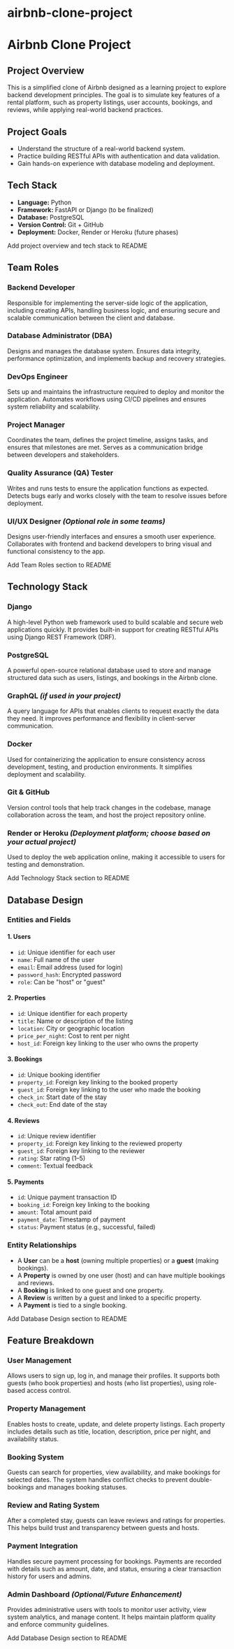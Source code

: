 # airbnb-clone-project
# Airbnb Clone Project

## Project Overview
This is a simplified clone of Airbnb designed as a learning project to explore backend development principles. The goal is to simulate key features of a rental platform, such as property listings, user accounts, bookings, and reviews, while applying real-world backend practices.

## Project Goals
- Understand the structure of a real-world backend system.
- Practice building RESTful APIs with authentication and data validation.
- Gain hands-on experience with database modeling and deployment.

## Tech Stack
- **Language:** Python
- **Framework:** FastAPI or Django (to be finalized)
- **Database:** PostgreSQL
- **Version Control:** Git + GitHub
- **Deployment:** Docker, Render or Heroku (future phases)
  
Add project overview and tech stack to README

## Team Roles

### Backend Developer
Responsible for implementing the server-side logic of the application, including creating APIs, handling business logic, and ensuring secure and scalable communication between the client and database.

### Database Administrator (DBA)
Designs and manages the database system. Ensures data integrity, performance optimization, and implements backup and recovery strategies.

### DevOps Engineer
Sets up and maintains the infrastructure required to deploy and monitor the application. Automates workflows using CI/CD pipelines and ensures system reliability and scalability.

### Project Manager
Coordinates the team, defines the project timeline, assigns tasks, and ensures that milestones are met. Serves as a communication bridge between developers and stakeholders.

### Quality Assurance (QA) Tester
Writes and runs tests to ensure the application functions as expected. Detects bugs early and works closely with the team to resolve issues before deployment.

### UI/UX Designer *(Optional role in some teams)*
Designs user-friendly interfaces and ensures a smooth user experience. Collaborates with frontend and backend developers to bring visual and functional consistency to the app.

Add Team Roles section to README

## Technology Stack

### Django
A high-level Python web framework used to build scalable and secure web applications quickly. It provides built-in support for creating RESTful APIs using Django REST Framework (DRF).

### PostgreSQL
A powerful open-source relational database used to store and manage structured data such as users, listings, and bookings in the Airbnb clone.

### GraphQL *(if used in your project)*
A query language for APIs that enables clients to request exactly the data they need. It improves performance and flexibility in client-server communication.

### Docker
Used for containerizing the application to ensure consistency across development, testing, and production environments. It simplifies deployment and scalability.

### Git & GitHub
Version control tools that help track changes in the codebase, manage collaboration across the team, and host the project repository online.

### Render or Heroku *(Deployment platform; choose based on your actual project)*
Used to deploy the web application online, making it accessible to users for testing and demonstration.

Add Technology Stack section to README



## Database Design

### Entities and Fields

#### 1. Users
- `id`: Unique identifier for each user
- `name`: Full name of the user
- `email`: Email address (used for login)
- `password_hash`: Encrypted password
- `role`: Can be "host" or "guest"

#### 2. Properties
- `id`: Unique identifier for each property
- `title`: Name or description of the listing
- `location`: City or geographic location
- `price_per_night`: Cost to rent per night
- `host_id`: Foreign key linking to the user who owns the property

#### 3. Bookings
- `id`: Unique booking identifier
- `property_id`: Foreign key linking to the booked property
- `guest_id`: Foreign key linking to the user who made the booking
- `check_in`: Start date of the stay
- `check_out`: End date of the stay

#### 4. Reviews
- `id`: Unique review identifier
- `property_id`: Foreign key linking to the reviewed property
- `guest_id`: Foreign key linking to the reviewer
- `rating`: Star rating (1–5)
- `comment`: Textual feedback

#### 5. Payments
- `id`: Unique payment transaction ID
- `booking_id`: Foreign key linking to the booking
- `amount`: Total amount paid
- `payment_date`: Timestamp of payment
- `status`: Payment status (e.g., successful, failed)

### Entity Relationships

- A **User** can be a **host** (owning multiple properties) or a **guest** (making bookings).
- A **Property** is owned by one user (host) and can have multiple bookings and reviews.
- A **Booking** is linked to one guest and one property.
- A **Review** is written by a guest and linked to a specific property.
- A **Payment** is tied to a single booking.

Add Database Design section to README



## Feature Breakdown

### User Management
Allows users to sign up, log in, and manage their profiles. It supports both guests (who book properties) and hosts (who list properties), using role-based access control.

### Property Management
Enables hosts to create, update, and delete property listings. Each property includes details such as title, location, description, price per night, and availability status.

### Booking System
Guests can search for properties, view availability, and make bookings for selected dates. The system handles conflict checks to prevent double-bookings and manages booking statuses.

### Review and Rating System
After a completed stay, guests can leave reviews and ratings for properties. This helps build trust and transparency between guests and hosts.

### Payment Integration
Handles secure payment processing for bookings. Payments are recorded with details such as amount, date, and status, ensuring a clear transaction history for users and admins.

### Admin Dashboard *(Optional/Future Enhancement)*
Provides administrative users with tools to monitor user activity, view system analytics, and manage content. It helps maintain platform quality and enforce community guidelines.

Add Database Design section to README
